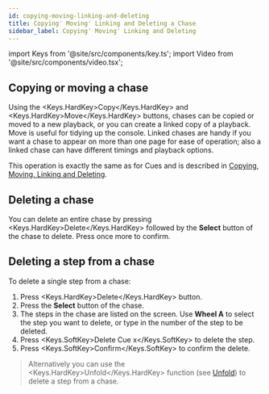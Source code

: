 ```yaml
---
id: copying-moving-linking-and-deleting
title: Copying٬ Moving٬ Linking and Deleting a Chase
sidebar_label: Copying٬ Moving٬ Linking and Deleting
---
```


import Keys from '@site/src/components/key.ts';
import Video from '@site/src/components/video.tsx';

## Copying or moving a chase

Using the <Keys.HardKey>Copy</Keys.HardKey> and <Keys.HardKey>Move</Keys.HardKey> buttons, chases can be copied or moved to a new playback, or you can create a
linked copy of a playback. Move is useful for tidying up the console.
Linked chases are handy if you want a chase to appear on more than one
page for ease of operation; also a linked chase can have different timings
and playback options.

This operation is exactly the same as for Cues and is described in
[Copying, Moving, Linking and Deleting](../cues/copying-moving-linking-and-deleting.md).

## Deleting a chase

You can delete an entire chase by pressing <Keys.HardKey>Delete</Keys.HardKey> followed by the
**Select** button of the chase to delete. Press once more to confirm.

## Deleting a step from a chase

To delete a single step from a chase:

1. Press <Keys.HardKey>Delete</Keys.HardKey> button.
2. Press the **Select** button of the chase.
3. The steps in the chase are listed on the screen. Use **Wheel A** to select the step you
want to delete, or type in the number of the step to be deleted.
4. Press <Keys.SoftKey>Delete Cue x</Keys.SoftKey> to delete the step.
5. Press <Keys.SoftKey>Confirm</Keys.SoftKey> to confirm the delete.

> Alternatively you can use the <Keys.HardKey>Unfold</Keys.HardKey> function (see [Unfold](editing-a-chase.md#editing-a-chase-using-unfold)) to delete a step from a chase.